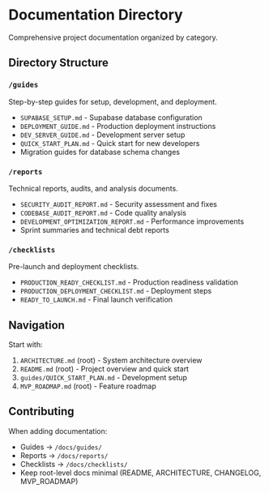 # Documentation Directory

Comprehensive project documentation organized by category.

## Directory Structure

### `/guides`

Step-by-step guides for setup, development, and deployment.

- `SUPABASE_SETUP.md` - Supabase database configuration
- `DEPLOYMENT_GUIDE.md` - Production deployment instructions
- `DEV_SERVER_GUIDE.md` - Development server setup
- `QUICK_START_PLAN.md` - Quick start for new developers
- Migration guides for database schema changes

### `/reports`

Technical reports, audits, and analysis documents.

- `SECURITY_AUDIT_REPORT.md` - Security assessment and fixes
- `CODEBASE_AUDIT_REPORT.md` - Code quality analysis
- `DEVELOPMENT_OPTIMIZATION_REPORT.md` - Performance improvements
- Sprint summaries and technical debt reports

### `/checklists`

Pre-launch and deployment checklists.

- `PRODUCTION_READY_CHECKLIST.md` - Production readiness validation
- `PRODUCTION_DEPLOYMENT_CHECKLIST.md` - Deployment steps
- `READY_TO_LAUNCH.md` - Final launch verification

## Navigation

Start with:

1. `ARCHITECTURE.md` (root) - System architecture overview
2. `README.md` (root) - Project overview and quick start
3. `guides/QUICK_START_PLAN.md` - Development setup
4. `MVP_ROADMAP.md` (root) - Feature roadmap

## Contributing

When adding documentation:

- Guides → `/docs/guides/`
- Reports → `/docs/reports/`
- Checklists → `/docs/checklists/`
- Keep root-level docs minimal (README, ARCHITECTURE, CHANGELOG, MVP_ROADMAP)
